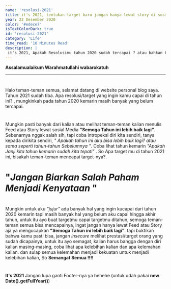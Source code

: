 ```yaml
---
name: 'resolusi-2021'
title: it's 2021, tentukan target baru jangan hanya lewat story di sosmed
year: 22 Desember 2020
color: '#edece7'
isTextColorDark: true
id: 'resolusi-2021'
category: 'Life'
time_read: '10 Minutes Read'
description: |
 it's 2021, Apakah Resolusimu tahun 2020 sudah tercapai ? atau bahkan belum tercapai semua
---
```

__Assalamualaikum Warahmatullahi wabarokatuh__

------------------------------------------------------------
#
Halo teman-teman semua, selamat datang di website personal blog saya. Tahun 2021 sudah tiba. Apa resolusi/target yang ingin kamu capai di tahun ini? , mungkinkah pada tahun 2020 kemarin masih banyak yang belum tercapai. 
#
Mungkin pasti banyak dari kalian atau melihat teman-teman kalian menulis Feed atau Story lewat sosial Media __"Semoga Tahun ini lebih baik lagi"__. Sebenarnya nggak salah sih, tapi coba intropeksi diri kita sendiri, tanya kepada dirikita sendiri, _" Apakah tahun ini aku bisa lebih baik lagi? atau sama seperti tahun-tahun Sebelumnya "_. Coba lihat tahun kemarin _"Apakah Janji kita tahun kemarin sudah kita tepati"_ . So Apa target mu di tahun 2021 ini, bisakah teman-teman mencapai target-nya?.

#
   # "___Jangan Biarkan Salah Paham Menjadi Kenyataan___ "
#

Mungkin untuk aku _"jujur"_ ada banyak hal yang ingin kucapai dari tahun 2020 kemarin tapi masih banyak hal yang belum aku capai hingga akhir tahun, untuk itu ayo buat targetmu capai targetmu ditahun, semoga teman-teman semua bisa mencapainya, ingat jangan hanya lewat Feed atau Story aja ya mengucapkan __"Semoga Tahun ini lebih baik lagi"__. tapi buktikan bahwa kamu pasti bisa, jangan _insecure_ melihat prestasi/target orang yang sudah dicapainya, untuk itu ayo semagat, kalian harus bangga dengan diri kalian masing-masing, coba lihat apa kelebihan kalian dan apa kelemahan kalian. dan sulap semua kelemahan menjadi kekuatan untuk menjadi kelebihan kalian, So __Semangat Semua !!!!__
#
#
__It's 2021__ Jangan lupa ganti Footer-nya ya hehehe (untuk udah pakai __new Date().getFullYear()__)
  